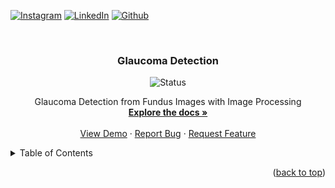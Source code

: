 <div id="top"></div>

<!-- PROJECT SHIELDS -->
<!--
*** I'm using markdown "reference style" links for readability.
*** Reference links are enclosed in brackets [ ] instead of parentheses ( ).
*** See the bottom of this document for the declaration of the reference variables
*** for contributors-url, forks-url, etc. This is an optional, concise syntax you may use.
*** https://www.markdownguide.org/basic-syntax/#reference-style-links
-->

[![Instagram][instagram-shield]][instagram-url]
[![LinkedIn][linkedin-shield]][linkedin-url]
[![Github][github-shield]][github-url]  

<!-- PROJECT LOGO -->
<br />
<div align="center">
  <h3 align="center">Glaucoma Detection</h3>

![Status][ongoing-shield]

  <p align="center">
    Glaucoma Detection from Fundus Images with Image Processing
    <br />
    <a href="https://github.com/arslanalperen/repo"><strong>Explore the docs »</strong></a>
    <br />
    <br />
    <a href="https://github.com/arslanalperen/repo">View Demo</a>
    ·
    <a href="https://github.com/arslanalperen/repo/issues">Report Bug</a>
    ·
    <a href="https://github.com/arslanalperen/repo/issues">Request Feature</a>
  </p>
</div>

<!-- TABLE OF CONTENTS -->
<details>
  <summary>Table of Contents</summary>
  <ol>
    <li>
      <a href="#test heading">test</a>
      <ul>
        <li><a href="test sub heading">test</a></li>
      </ul>
    </li>
  </ol>
</details>

<!-- ## Test -->

<!-- <div align="center"> <img src="test.png"> </div> -->

<p align="right">(<a href="#top">back to top</a>)</p>

<!-- MARKDOWN LINKS & IMAGES -->
<!-- https://www.markdownguide.org/basic-syntax/#reference-style-links -->

[instagram-shield]: https://img.shields.io/badge/Instagram-E4405F?style=for-the-badge&logo=instagram&logoColor=white
[github-shield]: https://img.shields.io/badge/GitHub-100000?style=for-the-badge&logo=github&logoColor=white
[linkedin-shield]: https://img.shields.io/badge/LinkedIn-0077B5?style=for-the-badge&logo=linkedin&logoColor=white
[ongoing-shield]: https://badgen.net/static/status/on%20going/red
[completed-shield]: https://badgen.net/static/status/completed/green

[instagram-url]: https://www.instagram.com/arslanalperen55/
[github-url]: https://github.com/arslanalperen
[linkedin-url]: https://www.linkedin.com/in/arslanalperen/

[fifo-diagram]: Images/fifo-diagram.png
